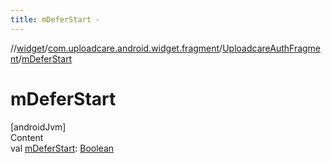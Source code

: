 ```yaml
---
title: mDeferStart -
---
```

//[widget](../../index.md)/[com.uploadcare.android.widget.fragment](../index.md)/[UploadcareAuthFragment](index.md)/[mDeferStart](m-defer-start.md)



# mDeferStart  
[androidJvm]  
Content  
val [mDeferStart](m-defer-start.md): [Boolean](https://kotlinlang.org/api/latest/jvm/stdlib/kotlin/-boolean/index.html)  



